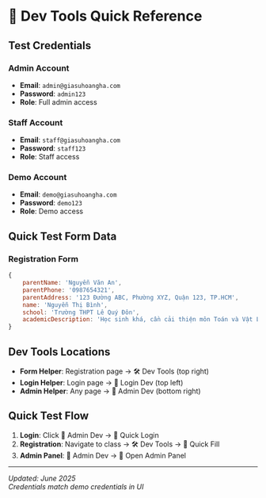 # 🔑 Dev Tools Quick Reference

## Test Credentials

### Admin Account
- **Email**: `admin@giasuhoangha.com`
- **Password**: `admin123`
- **Role**: Full admin access

### Staff Account  
- **Email**: `staff@giasuhoangha.com`
- **Password**: `staff123`
- **Role**: Staff access

### Demo Account
- **Email**: `demo@giasuhoangha.com`
- **Password**: `demo123`
- **Role**: Demo access

## Quick Test Form Data

### Registration Form
```javascript
{
    parentName: 'Nguyễn Văn An',
    parentPhone: '0987654321',
    parentAddress: '123 Đường ABC, Phường XYZ, Quận 123, TP.HCM',
    name: 'Nguyễn Thị Bình',
    school: 'Trường THPT Lê Quý Đôn',
    academicDescription: 'Học sinh khá, cần cải thiện môn Toán và Vật Lý.'
}
```

## Dev Tools Locations

- **Form Helper**: Registration page → 🛠️ Dev Tools (top right)
- **Login Helper**: Login page → 🔑 Login Dev (top left)  
- **Admin Helper**: Any page → 🔧 Admin Dev (bottom right)

## Quick Test Flow

1. **Login**: Click 🔧 Admin Dev → 🔑 Quick Login
2. **Registration**: Navigate to class → 🛠️ Dev Tools → 🚀 Quick Fill
3. **Admin Panel**: 🔧 Admin Dev → 🚀 Open Admin Panel

---
*Updated: June 2025*  
*Credentials match demo credentials in UI*
